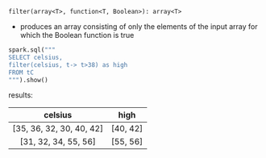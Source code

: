 `filter(array<T>, function<T, Boolean>): array<T>` 
* produces an array consisting of only the elements of the input array for which the Boolean function is true

```py
spark.sql("""
SELECT celsius,
filter(celsius, t-> t>38) as high
FROM tC
""").show()
```

results:

celsius|high
:--:|:--:
[35, 36, 32, 30, 40, 42]|[40, 42]
[31, 32, 34, 55, 56]|[55, 56]